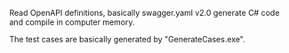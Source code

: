 Read OpenAPI definitions, basically swagger.yaml v2.0 generate C# code and compile in computer memory.

The test cases are basically generated by "GenerateCases.exe".